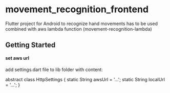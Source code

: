 # movement_recognition_frontend

Flutter project for Android to recognize hand movements has to be used combined with aws lambda function (movement-recognition-lambda)

## Getting Started

#### set aws url
add settings.dart file to lib folder with content:

abstract class HttpSettings {
  static String awsUrl =
      '...';
  static String localUrl = '...';
}

